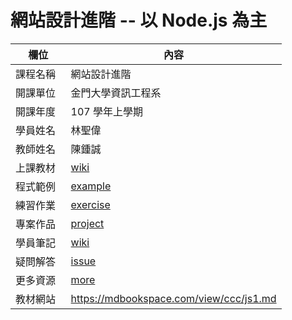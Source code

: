 # 網站設計進階 -- 以 Node.js 為主

欄位       |  內容
----------|----------------------------
課程名稱   | 網站設計進階
開課單位   | 金門大學資訊工程系
開課年度   | 107 學年上學期
學員姓名   | 林聖偉
教師姓名   | 陳鍾誠
上課教材   | [wiki](https://github.com/cccnqu/ws107a/wiki)
程式範例   | [example](example)
練習作業   | [exercise](exercise)
專案作品   | [project](project)
學員筆記   | [wiki](../../wiki)
疑問解答   | [issue](https://github.com/cccnqu/ws107a/issues)
更多資源   | [more](more)
教材網站   | https://mdbookspace.com/view/ccc/js1.md
